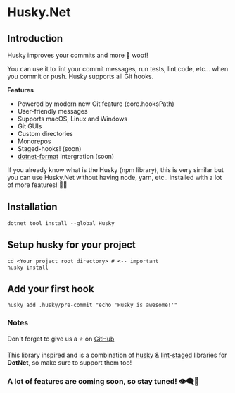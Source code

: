# Husky.Net

## Introduction

Husky improves your commits and more 🐶 woof!

You can use it to lint your commit messages, run tests, lint code, etc... when you commit or push. Husky supports all Git hooks.

**Features**
- Powered by modern new Git feature (core.hooksPath)
- User-friendly messages
- Supports macOS, Linux and Windows
- Git GUIs
- Custom directories
- Monorepos
- Staged-hooks! (soon)
- [dotnet-format](https://github.com/dotnet/format) Intergration (soon)

If you already know what is the Husky (npm library), this is very similar but you can use Husky.Net without having node, yarn, etc.. installed with a lot of more features! 🚀🚀

## Installation

```shell
dotnet tool install --global Husky
```

## Setup husky for your project

```shell
cd <Your project root directory> # <-- important
husky install
```

## Add your first hook

```shell
husky add .husky/pre-commit "echo 'Husky is awesome!'"
```

### Notes

Don't forget to give us a ⭐ on [GitHub](https://github.com/alirezanet/husky.net)

This library inspired and is a combination of [husky](https://github.com/typicode/husky) & [lint-staged](https://github.com/okonet/lint-staged) libraries for **DotNet**, so make sure to support them too!

### A lot of features are coming soon, so stay tuned! 👁️‍🗨️👀

